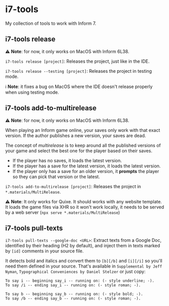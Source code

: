 # i7-tools

My collection of tools to work with Inform 7.

## i7-tools release

:warning: **Note**: for now, it only works on MacOS with Inform 6L38.

`i7-tools release [project]`: Releases the project, just like in the IDE.

`i7-tools release --testing [project]`: Releases the project in testing mode.

:information_source: **Note**: it fixes a bug on MacOS where the IDE doesn't release properly when using testing mode.

## i7-tools add-to-multirelease

:warning: **Note**: for now, it only works on MacOS with Inform 6L38.

When playing an Inform game online, your saves only work with that exact version. If the author publishes a new version, your saves are dead.

The concept of _multirelease_ is to keep around all the published versions of your game and select the best one for the player based on their saves.

- If the player has no saves, it loads the latest version.
- If the player has a save for the latest version, it loads the latest version.
- If the player only has a save for an older version, it **prompts** the player so they can pick that version or the latest.

`i7-tools add-to-multirelease [project]`: Releases the project in `*.materials/MultiRelease`.

:warning: **Note**:
It only works for Quixe. It should works with any website template.
It loads the game files via XHR so it won't work locally, it needs to be served by a web server (`npx serve *.materials/MultiRelease`)

## i7-tools pull-texts

`i7-tools pull-texts --google-doc <URL>`: Extract texts from a Google Doc, identified by their heading (H2 by default), and inject them in texts marked by `[id]` comments in your source file.

It detects bold and italics and convert them to `[b][/b]` and `[i][/i]` so you'll need them defined in your source. That's available in `Supplemental by Jeff Nyman`, `Typographical Conveniences by Daniel Stelzer` or just copy:

```
To say i -- beginning say_i -- running on: (- style underline; -).
To say /i -- ending say_i -- running on: (- style roman; -).

To say b -- beginning say_b -- running on: (- style bold; -).
To say /b -- ending say_b -- running on: (- style roman; -).
```
